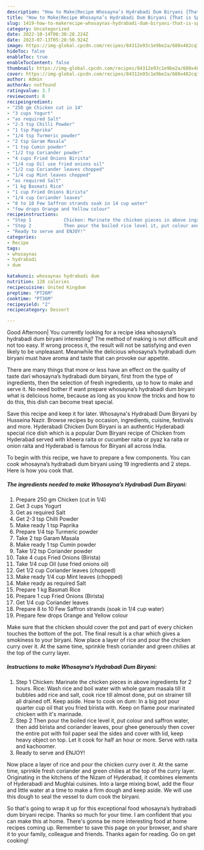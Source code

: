 ```yaml
---
description: "How to Make|Recipe Whosayna’s Hydrabadi Dum Biryani {That is Special"
title: "How to Make|Recipe Whosayna’s Hydrabadi Dum Biryani {That is Special"
slug: 1419-how-to-makerecipe-whosaynas-hydrabadi-dum-biryani-that-is-special
category: Uncategorized
date: 2022-10-14T06:30:28.224Z
date: 2023-07-13T05:28:50.924Z
image: https://img-global.cpcdn.com/recipes/84312e93c1e9be2a/680x482cq70/whosaynas-hydrabadi-dum-biryani-recipe-main-photo.jpg
hideToc: false
enableToc: true
enableTocContent: false
thumbnail: https://img-global.cpcdn.com/recipes/84312e93c1e9be2a/680x482cq70/whosaynas-hydrabadi-dum-biryani-recipe-main-photo.jpg
cover: https://img-global.cpcdn.com/recipes/84312e93c1e9be2a/680x482cq70/whosaynas-hydrabadi-dum-biryani-recipe-main-photo.jpg
author: Admin
authorAv: notfound
ratingvalue: 3.7
reviewcount: 8
recipeingredient:
- "250 gm Chicken cut in 14"
- "3 cups Yogurt"
- "as required Salt"
- "2-3 tsp Chilli Powder"
- "1 tsp Paprika"
- "1/4 tsp Turmeric powder"
- "2 tsp Garam Masala"
- "1 tsp Cumin powder"
- "1/2 tsp Coriander powder"
- "4 cups Fried Onions Birista"
- "1/4 cup Oil use fried onions oil"
- "1/2 cup Coriander leaves chopped"
- "1/4 cup Mint leaves chopped"
- "as required Salt"
- "1 kg Basmati Rice"
- "1 cup Fried Onions Birista"
- "1/4 cup Coriander leaves"
- "8 to 10 Few Saffron strands soak in 14 cup water"
- "few drops Orange and Yellow colour"
recipeinstructions:
- "Step 1            Chicken: Marinate the chicken pieces in above ingredients for 2 hours.  Rice: Wash rice and boil water with whole garam masala till it bubbles add rice and salt, cook rice till almost done, put on strainer till all drained off. Keep aside.  How to cook on dum: In a big pot pour quarter cup oil that you fried birista with. Keep on flame pour marinated chicken with it&#39;s marinade."
- "Step 2            Then pour the boiled rice level it, put colour and saffron water, then add birista and coriander leaves, pour ghee generously then cover the entire pot with foil paper seal the sides and cover with lid, keep heavy object on top. Let it cook for half an hour or more. Serve with raita and kachoomer."
- "Ready to serve and ENJOY!"
categories:
- Recipe
tags:
- whosaynas
- hydrabadi
- dum

katakunci: whosaynas hydrabadi dum 
nutrition: 128 calories
recipecuisine: United Kingdom
preptime: "PT26M"
cooktime: "PT36M"
recipeyield: "2"
recipecategory: Dessert

---
```



Good Afternoon| You currently looking for a recipe idea whosayna’s hydrabadi dum biryani interesting? The method of making is not difficult and not too easy. If wrong process it, the result will not be satisfying and even likely to be unpleasant. Meanwhile the delicious whosayna’s hydrabadi dum biryani must have aroma and taste that can provoke our appetite.






There are many things that more or less have an effect on the quality of taste dari whosayna’s hydrabadi dum biryani, first from the type of ingredients, then the selection of fresh ingredients, up to how to make and serve it. No need bother if want prepare whosayna’s hydrabadi dum biryani what is delicious home, because as long as you know the tricks and how to do this, this dish can become treat  special.


Save this recipe and keep it for later. Whosayna&#39;s Hydrabadi Dum Biryani by Husseina Nazir. Browse recipes by occasion, ingredients, cuisine, festivals and more. Hyderabadi Chicken Dum Biryani is an authentic Hyderabadi special rice dish which is a popular Dum Biryani recipe of Chicken from Hyderabad served with kheera raita or cucumber raita or pyaz ka raita or onion raita and Hyderabad is famous for Biryani all across India.


To begin with this recipe, we have to prepare a few components. You can cook whosayna’s hydrabadi dum biryani using 19 ingredients and 2 steps. Here is how you cook that.

<!--inarticleads1-->

##### The ingredients needed to make Whosayna’s Hydrabadi Dum Biryani:

1. Prepare 250 gm Chicken (cut in 1/4)
1. Get 3 cups Yogurt
1. Get as required Salt
1. Get 2-3 tsp Chilli Powder
1. Make ready 1 tsp Paprika
1. Prepare 1/4 tsp Turmeric powder
1. Take 2 tsp Garam Masala
1. Make ready 1 tsp Cumin powder
1. Take 1/2 tsp Coriander powder
1. Take 4 cups Fried Onions (Birista)
1. Take 1/4 cup Oil (use fried onions oil)
1. Get 1/2 cup Coriander leaves (chopped)
1. Make ready 1/4 cup Mint leaves (chopped)
1. Make ready as required Salt
1. Prepare 1 kg Basmati Rice
1. Prepare 1 cup Fried Onions (Birista)
1. Get 1/4 cup Coriander leaves
1. Prepare 8 to 10 Few Saffron strands (soak in 1/4 cup water)
1. Prepare few drops Orange and Yellow colour


Make sure that the chicken should cover the pot and part of every chicken touches the bottom of the pot. The final result is a char which gives a smokiness to your biryani. Now place a layer of rice and pour the chicken curry over it. At the same time, sprinkle fresh coriander and green chilies at the top of the curry layer. 

<!--inarticleads2-->

##### Instructions to make Whosayna’s Hydrabadi Dum Biryani:

1. Step 1            Chicken: Marinate the chicken pieces in above ingredients for 2 hours.  Rice: Wash rice and boil water with whole garam masala till it bubbles add rice and salt, cook rice till almost done, put on strainer till all drained off. Keep aside.  How to cook on dum: In a big pot pour quarter cup oil that you fried birista with. Keep on flame pour marinated chicken with it&#39;s marinade.
1. Step 2            Then pour the boiled rice level it, put colour and saffron water, then add birista and coriander leaves, pour ghee generously then cover the entire pot with foil paper seal the sides and cover with lid, keep heavy object on top. Let it cook for half an hour or more. Serve with raita and kachoomer.
1. Ready to serve and ENJOY!

Now place a layer of rice and pour the chicken curry over it. At the same time, sprinkle fresh coriander and green chilies at the top of the curry layer. Originating in the kitchens of the Nizam of Hyderabad, it combines elements of Hyderabadi and Mughlai cuisines. Into a large mixing bowl, add the flour and little water at a time to make a firm dough and keep aside. We will use this dough to seal the vessel to dum cook the biryani. 

So that's going to wrap it up for this exceptional food whosayna’s hydrabadi dum biryani recipe. Thanks so much for your time. I am confident that you can make this at home. There's gonna be more interesting food at home recipes coming up. Remember to save this page on your browser, and share it to your family, colleague and friends. Thanks again for reading. Go on get cooking!
